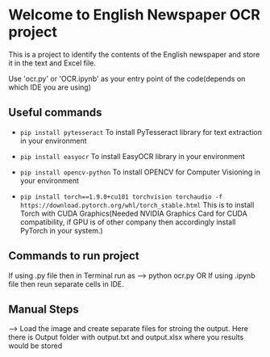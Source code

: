 # Welcome to English Newspaper OCR project

This is a project to identify the contents of the English newspaper and store it in the text and Excel file.

Use 'ocr.py' or 'OCR.ipynb' as your entry point of the code(depends on which IDE you are using)

## Useful commands

* `pip install pytesseract`      To install PyTesseract library for text extraction in your environment
* `pip install easyocr`          To install EasyOCR library in your environment
* `pip install opencv-python`    To install OPENCV for Computer Visioning in your environment

* `pip install torch==1.9.0+cu101 torchvision torchaudio -f https://download.pytorch.org/whl/torch_stable.html`               This is to install Torch with CUDA Graphics(Needed NVIDIA Graphics Card for CUDA compatibility, if GPU is of other company then accordingly install PyTorch in your system.)

## Commands to run project

If using .py file then in Terminal run as --> python ocr.py 
                          OR
If using .ipynb file then reun separate cells in IDE.

## Manual Steps

--> Load the image and create separate files for stroing the output. 
Here there is Output folder with output.txt and output.xlsx where you results would be stored

